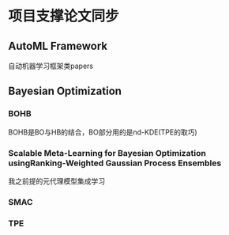 # 项目支撑论文同步

## AutoML Framework
自动机器学习框架类papers

## Bayesian Optimization

### BOHB
BOHB是BO与HB的结合，BO部分用的是nd-KDE(TPE的取巧)

### Scalable Meta-Learning for Bayesian Optimization usingRanking-Weighted Gaussian Process Ensembles
我之前提的元代理模型集成学习

### SMAC


### TPE


















